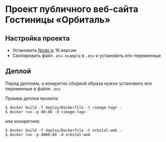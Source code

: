 # Проект публичного веб-сайта Гостиницы «Орбиталь»

## Настройка проекта

- Установить [Node.js](https://nodejs.org/en) 16 версии
- Скопировать файл `.env.example` в `.env` и установить env переменные

## Деплой

Перед деплоем, а конкретно сборкой образа нужно установить env переменные в файле `.env`

Пример деплоя проекта:
```
$ docker build -f deploy/Dockerfile -t <image-tag> .
$ docker run -p 80:80 -d <image-tag>
```
или конкретнее:
```
$ docker build -f deploy/Dockerfile -t orbital-web .
$ docker run -p 8000:80 -d orbital-web
```

